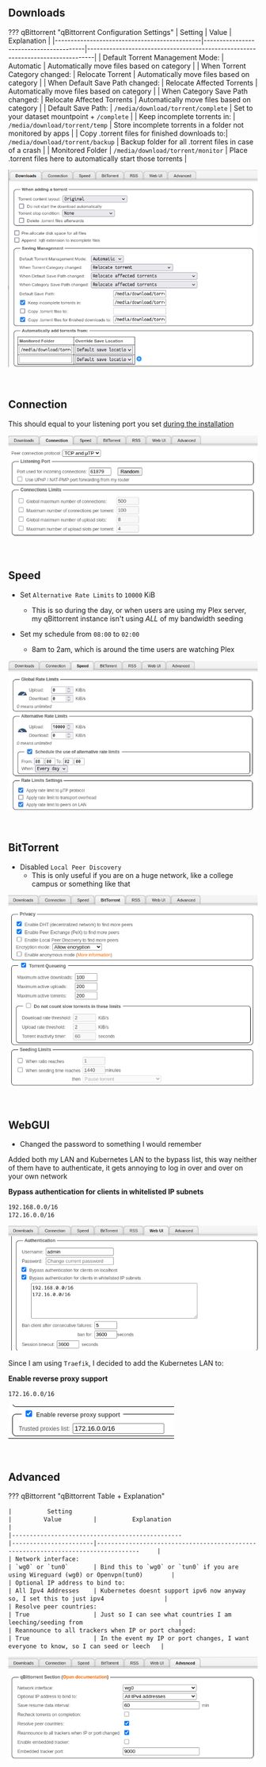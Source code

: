 ## Downloads


??? qBittorrent "qBittorrent Configuration Settings" 
    | Setting                                      | Value                                  | Explanation                                                                    |
    |----------------------------------------------|----------------------------------------|--------------------------------------------------------------------------------|
    | Default Torrent Management Mode:             | Automatic                              | Automatically move files based on category                                     |
    | When Torrent Category changed:               | Relocate Torrent                       | Automatically move files based on category                                     |
    | When Default Save Path changed:              | Relocate Affected Torrents             | Automatically move files based on category                                     |
    | When Category Save Path changed:             | Relocate Affected Torrents             | Automatically move files based on category                                     |
    | Default Save Path:                           | `/media/download/torrent/complete`     | Set to your dataset mountpoint + `/complete`                                   |
    | Keep incomplete torrents in:                 | `/media/download/torrent/temp`         | Store incomplete torrents in a folder not monitored by apps                    |
    | Copy .torrent files for finished downloads to:| `/media/download/torrent/backup`      | Backup folder for all .torrent files in case of a crash                        |
    | Monitored Folder                             | `/media/download/torrent/monitor`      | Place .torrent files here to automatically start those torrents                |



![!Downloads: qbit](images/settings_downloads.png)

<br >

## Connection

This should equal to your listening port you set [during the installation](https://heavysetup.info/applications/qbittorrent/installation/#listening-ports)

![!Connection: qbit](images/settings_connection.png)

<br >

## Speed

- Set `Alternative Rate Limits` to `10000` KiB
    - This is so during the day, or when users are using my Plex server, my qBittorrent instance isn't using _ALL_ of my bandwidth seeding

- Set my schedule from `08:00` to `02:00`
    - 8am to 2am, which is around the time users are watching Plex

![!Speed: qbit](images/settings_speed.png)

<br >

## BitTorrent

- Disabled `Local Peer Discovery`
    - This is only useful if you are on a huge network, like a college campus or something like that


![!Speed: qbit](images/settings_bittorrent.png)

<br >

## WebGUI 

- Changed the password to something I would remember

Added both my LAN and Kubernetes LAN to the bypass list, this way neither of them have to authenticate, it gets annoying to log in over and over on your own network

**Bypass authentication for clients in whitelisted IP subnets**
```
192.168.0.0/16
172.16.0.0/16
```

![!Speed: qbit](images/settings_webgui1.png)

Since I am using `Traefik`, I decided to add the Kubernetes LAN to:

**Enable reverse proxy support**
```
172.16.0.0/16
```

![!Speed: qbit](images/settings_webgui2.png)


<br >

## Advanced


??? qBittorrent "qBittorrent Table + Explanation" 

    |          Setting           	                                        |         Value         |          Explanation                                	                                |
    |------------------------------------------------	                    |-----------------------|----------------------------------------------------------------------------------	    |
    | Network interface:                                                   	| `wg0` or `tun0`       | Bind this to `wg0` or `tun0` if you are using Wireguard (wg0) or Openvpn(tun0)        |
    | Optional IP address to bind to:                                      	| All Ipv4 Addresses 	| Kubernetes doesnt support ipv6 now anyway so, I set this to just ipv4               	|
    | Resolve peer countries:                                              	| True               	| Just so I can see what countries I am leeching/seeding from                         	|
    | Reannounce to all trackers when IP or port changed:                  	| True               	| In the event my IP or port changes, I want everyone to know, so I can seed or leech 	|

![!Speed: qbit](images/settings_advanced.png)

<br >